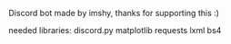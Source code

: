 Discord bot made by imshy, thanks for supporting this :)

needed libraries:
    discord.py
    matplotlib
    requests
    lxml
    bs4
    

